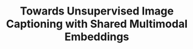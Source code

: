 ﻿---
title: "Towards Unsupervised Image Captioning with Shared Multimodal Embeddings"
collection: publications
permalink: /publication/2019-laina2019towards
year: 2019
venue: 'Proceedings of the IEEE International Conference on Computer Vision'
authors: 'Laina, Iro and Rupprecht, Christian and Navab, Nassir'
paperurl: 'http://openaccess.thecvf.com/content_ICCV_2019/html/Laina_Towards_Unsupervised_Image_Captioning_With_Shared_Multimodal_Embeddings_ICCV_2019_paper.html'
bibtex: "@inproceedings{laina2019towards,\n    author = \"Laina, Iro and Rupprecht, Christian and Navab, Nassir\",\n    title = \"Towards Unsupervised Image Captioning with Shared Multimodal Embeddings\",\n    booktitle = \"Proceedings of the IEEE International Conference on Computer Vision\",\n    pages = \"7414--7424\",\n    year = \"2019\"\n}\n"
---